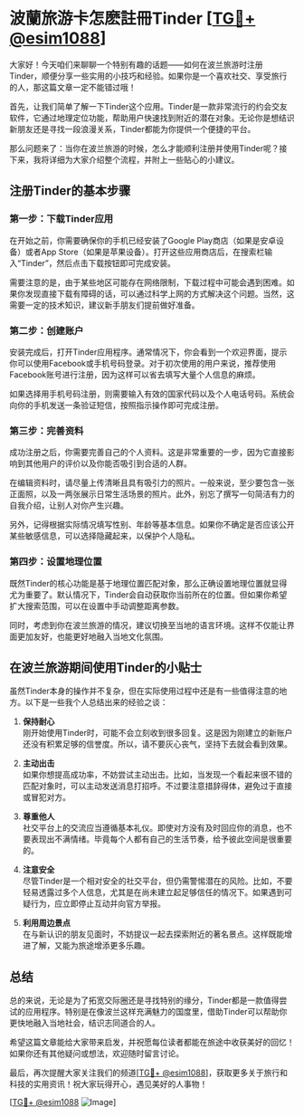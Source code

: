 # 波蘭旅游卡怎麽註冊Tinder [[TG💪+ @esim1088](https://t.me/s/esim1088)]

大家好！今天咱们来聊聊一个特别有趣的话题——如何在波兰旅游时注册Tinder，顺便分享一些实用的小技巧和经验。如果你是一个喜欢社交、享受旅行的人，那这篇文章一定不能错过哦！

首先，让我们简单了解一下Tinder这个应用。Tinder是一款非常流行的约会交友软件，它通过地理定位功能，帮助用户快速找到附近的潜在对象。无论你是想结识新朋友还是寻找一段浪漫关系，Tinder都能为你提供一个便捷的平台。

那么问题来了：当你在波兰旅游的时候，怎么才能顺利注册并使用Tinder呢？接下来，我将详细为大家介绍整个流程，并附上一些贴心的小建议。

## 注册Tinder的基本步骤

### 第一步：下载Tinder应用

在开始之前，你需要确保你的手机已经安装了Google Play商店（如果是安卓设备）或者App Store（如果是苹果设备）。打开这些应用商店后，在搜索栏输入“Tinder”，然后点击下载按钮即可完成安装。

需要注意的是，由于某些地区可能存在网络限制，下载过程中可能会遇到困难。如果你发现直接下载有障碍的话，可以通过科学上网的方式解决这个问题。当然，这需要一定的技术知识，建议新手朋友们提前做好准备。

### 第二步：创建账户

安装完成后，打开Tinder应用程序。通常情况下，你会看到一个欢迎界面，提示你可以使用Facebook或手机号码登录。对于初次使用的用户来说，推荐使用Facebook账号进行注册，因为这样可以省去填写大量个人信息的麻烦。

如果选择用手机号码注册，则需要输入有效的国家代码以及个人电话号码。系统会向你的手机发送一条验证短信，按照指示操作即可完成注册。

### 第三步：完善资料

成功注册之后，你需要完善自己的个人资料。这是非常重要的一步，因为它直接影响到其他用户的评价以及你能否吸引到合适的人群。

在编辑资料时，请尽量上传清晰且具有吸引力的照片。一般来说，至少要包含一张正面照，以及一两张展示日常生活场景的照片。此外，别忘了撰写一句简洁有力的自我介绍，让别人对你产生兴趣。

另外，记得根据实际情况填写性别、年龄等基本信息。如果你不确定是否应该公开某些敏感信息，可以选择隐藏起来，以保护个人隐私。

### 第四步：设置地理位置

既然Tinder的核心功能是基于地理位置匹配对象，那么正确设置地理位置就显得尤为重要了。默认情况下，Tinder会自动获取你当前所在的位置。但如果你希望扩大搜索范围，可以在设置中手动调整距离参数。

同时，考虑到你在波兰旅游的情况，建议切换至当地的语言环境。这样不仅能让界面更加友好，也能更好地融入当地文化氛围。

## 在波兰旅游期间使用Tinder的小贴士

虽然Tinder本身的操作并不复杂，但在实际使用过程中还是有一些值得注意的地方。以下是一些我个人总结出来的经验之谈：

1. **保持耐心**  
   刚开始使用Tinder时，可能不会立刻收到很多回复。这是因为刚建立的新账户还没有积累足够的信誉度。所以，请不要灰心丧气，坚持下去就会看到效果。

2. **主动出击**  
   如果你想提高成功率，不妨尝试主动出击。比如，当发现一个看起来很不错的匹配对象时，可以主动发送消息打招呼。不过要注意措辞得体，避免过于直接或冒犯对方。

3. **尊重他人**  
   社交平台上的交流应当遵循基本礼仪。即使对方没有及时回应你的消息，也不要表现出不满情绪。毕竟每个人都有自己的生活节奏，给予彼此空间是很重要的。

4. **注意安全**  
   尽管Tinder是一个相对安全的社交平台，但仍需警惕潜在的风险。比如，不要轻易透露过多个人信息，尤其是在尚未建立起足够信任的情况下。如果遇到可疑行为，应立即停止互动并向官方举报。

5. **利用周边景点**  
   在与新认识的朋友见面时，不妨提议一起去探索附近的著名景点。这样既能增进了解，又能为旅途增添更多乐趣。

## 总结

总的来说，无论是为了拓宽交际圈还是寻找特别的缘分，Tinder都是一款值得尝试的应用程序。特别是在像波兰这样充满魅力的国度里，借助Tinder可以帮助你更快地融入当地社会，结识志同道合的人。

希望这篇文章能给大家带来启发，并祝愿每位读者都能在旅途中收获美好的回忆！如果你还有其他疑问或想法，欢迎随时留言讨论。

最后，再次提醒大家关注我们的频道[[TG💪+ @esim1088](https://t.me/s/esim1088)]，获取更多关于旅行和科技的实用资讯！祝大家玩得开心，遇见美好的人事物！

[[TG💪+ @esim1088](https://t.me/s/esim1088) ![Image](https://i.postimg.cc/4NQfJmqS/Snipaste-2025-05-13-00-14-12.png)]
